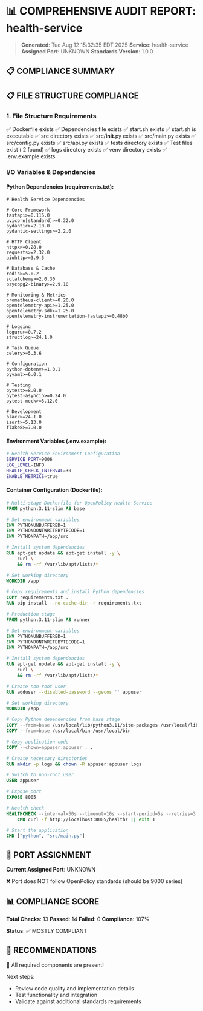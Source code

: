 # 📊 COMPREHENSIVE AUDIT REPORT: health-service

> **Generated**: Tue Aug 12 15:32:35 EDT 2025
> **Service**: health-service
> **Assigned Port**: UNKNOWN
> **Standards Version**: 1.0.0

## 📋 COMPLIANCE SUMMARY

## 📋 FILE STRUCTURE COMPLIANCE

### 1. File Structure Requirements

✅ Dockerfile exists
✅ Dependencies file exists
✅ start.sh exists
✅ start.sh is executable
✅ src directory exists
✅ src/__init__.py exists
✅ src/main.py exists
✅ src/config.py exists
✅ src/api.py exists
✅ tests directory exists
✅ Test files exist (       2 found)
✅ logs directory exists
✅ venv directory exists
✅ .env.example exists

### I/O Variables & Dependencies

#### Python Dependencies (requirements.txt):
```
# Health Service Dependencies

# Core Framework
fastapi>=0.115.0
uvicorn[standard]>=0.32.0
pydantic>=2.10.0
pydantic-settings>=2.2.0

# HTTP Client
httpx>=0.28.0
requests>=2.32.0
aiohttp>=3.9.5

# Database & Cache
redis>=5.0.2
sqlalchemy>=2.0.30
psycopg2-binary>=2.9.10

# Monitoring & Metrics
prometheus-client>=0.20.0
opentelemetry-api>=1.25.0
opentelemetry-sdk>=1.25.0
opentelemetry-instrumentation-fastapi>=0.48b0

# Logging
loguru>=0.7.2
structlog>=24.1.0

# Task Queue
celery>=5.3.6

# Configuration
python-dotenv>=1.0.1
pyyaml>=6.0.1

# Testing
pytest>=8.0.0
pytest-asyncio>=0.24.0
pytest-mock>=3.12.0

# Development
black>=24.1.0
isort>=5.13.0
flake8>=7.0.0
```

#### Environment Variables (.env.example):
```bash
# Health Service Environment Configuration
SERVICE_PORT=9006
LOG_LEVEL=INFO
HEALTH_CHECK_INTERVAL=30
ENABLE_METRICS=true
```

#### Container Configuration (Dockerfile):
```dockerfile
# Multi-stage Dockerfile for OpenPolicy Health Service
FROM python:3.11-slim AS base

# Set environment variables
ENV PYTHONUNBUFFERED=1
ENV PYTHONDONTWRITEBYTECODE=1
ENV PYTHONPATH=/app/src

# Install system dependencies
RUN apt-get update && apt-get install -y \
    curl \
    && rm -rf /var/lib/apt/lists/*

# Set working directory
WORKDIR /app

# Copy requirements and install Python dependencies
COPY requirements.txt .
RUN pip install --no-cache-dir -r requirements.txt

# Production stage
FROM python:3.11-slim AS runner

# Set environment variables
ENV PYTHONUNBUFFERED=1
ENV PYTHONDONTWRITEBYTECODE=1
ENV PYTHONPATH=/app/src

# Install system dependencies
RUN apt-get update && apt-get install -y \
    curl \
    && rm -rf /var/lib/apt/lists/*

# Create non-root user
RUN adduser --disabled-password --gecos '' appuser

# Set working directory
WORKDIR /app

# Copy Python dependencies from base stage
COPY --from=base /usr/local/lib/python3.11/site-packages /usr/local/lib/python3.11/site-packages
COPY --from=base /usr/local/bin /usr/local/bin

# Copy application code
COPY --chown=appuser:appuser . .

# Create necessary directories
RUN mkdir -p logs && chown -R appuser:appuser logs

# Switch to non-root user
USER appuser

# Expose port
EXPOSE 8005

# Health check
HEALTHCHECK --interval=30s --timeout=10s --start-period=5s --retries=3 \
    CMD curl -f http://localhost:8005/healthz || exit 1

# Start the application
CMD ["python", "src/main.py"]
```

## 🔌 PORT ASSIGNMENT

**Current Assigned Port**: UNKNOWN

❌ Port does NOT follow OpenPolicy standards (should be 9000 series)

## 📊 COMPLIANCE SCORE

**Total Checks**: 13
**Passed**: 14
**Failed**: 0
**Compliance**: 107%

**Status**: ✅ MOSTLY COMPLIANT

## 🚀 RECOMMENDATIONS

🎉 All required components are present!

Next steps:
- Review code quality and implementation details
- Test functionality and integration
- Validate against additional standards requirements
